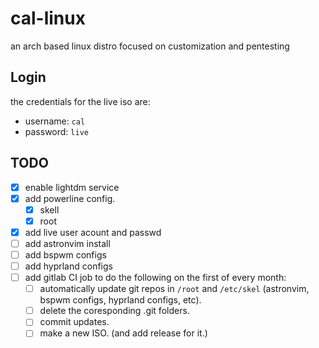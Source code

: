 # cal-linux

an arch based linux distro focused on customization and pentesting

## Login

the credentials for the live iso are:

- username: `cal`
- password: `live`

## TODO

- [x] enable lightdm service
- [x] add powerline config.
  - [x] skell
  - [x] root
- [x] add live user acount and passwd
- [ ] add astronvim install
- [ ] add bspwm configs
- [ ] add hyprland configs
- [ ] add gitlab CI job to do the following on the first of every month:
  - [ ] automatically update git repos in `/root` and `/etc/skel` (astronvim, bspwm configs, hyprland configs, etc).
  - [ ] delete the coresponding .git folders.
  - [ ] commit updates.
  - [ ] make a new ISO. (and add release for it.)
